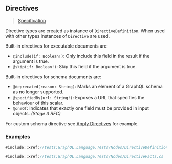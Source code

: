 ## Directives

> [Specification](https://spec.graphql.org/draft/#sec-Type-System.Directives)

Directive types are created as instance of `DirectiveDefinition`. When used with other types instances of `Directive` are used.

Built-in directives for executable documents are:
- `@include(if: Boolean!)`: Only include this field in the result if the argument is true.
- `@skip(if: Boolean!)`: Skip this field if the argument is true.

Built-in directives for schema documents are:
- `@deprecated(reason: String)`: Marks an element of a GraphQL schema as no longer supported.
- `@specifiedBy(url: String!)`: Exposes a URL that specifies the behaviour of this scalar.
- `@oneOf`: Indicates that exactly one field must be provided in input objects. *(Stage 3 RFC)*

For custom schema directive see [Apply Directives](xref://start:03-apply-directives.md) for example.

### Examples

```csharp
#include::xref://tests:GraphQL.Language.Tests/Nodes/DirectiveDefinitionFacts.cs
```

```csharp
#include::xref://tests:GraphQL.Language.Tests/Nodes/DirectiveFacts.cs
```